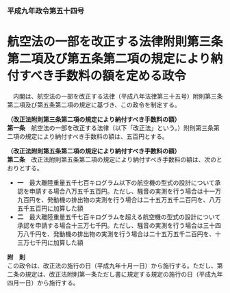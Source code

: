 ### 平成九年政令第五十四号  
# 航空法の一部を改正する法律附則第三条第二項及び第五条第二項の規定により納付すべき手数料の額を定める政令  
　内閣は、航空法の一部を改正する法律（平成八年法律第三十五号）附則第三条第二項及び第五条第二項の規定に基づき、この政令を制定する。  
  
**（改正法附則第三条第二項の規定により納付すべき手数料の額）**  
**第一条**　航空法の一部を改正する法律（以下「改正法」という。）附則第三条第二項の規定により納付すべき手数料の額は、五百円とする。  
  
**（改正法附則第五条第二項の規定により納付すべき手数料の額）**  
**第二条**　改正法附則第五条第二項の規定により納付すべき手数料の額は、次のとおりとする。  
* **一**　最大離陸重量五千七百キログラム以下の航空機の型式の設計について承認を申請する場合八万五千五百円。ただし、騒音の実測を行う場合は十一万九百円を、発動機の排出物の実測を行う場合は二十五万五千二百円を、八万五千五百円に加算した額  
* **二**　最大離陸重量五千七百キログラムを超える航空機の型式の設計について承認を申請する場合十三万七千円。ただし、騒音の実測を行う場合は三十四万八千円を、発動機の排出物の実測を行う場合は二十五万五千二百円を、十三万七千円に加算した額  
  
**附　則**  
この政令は、改正法の施行の日（平成九年十月一日）から施行する。ただし、第二条の規定は、改正法附則第一条ただし書に規定する規定の施行の日（平成九年四月一日）から施行する。  
  
